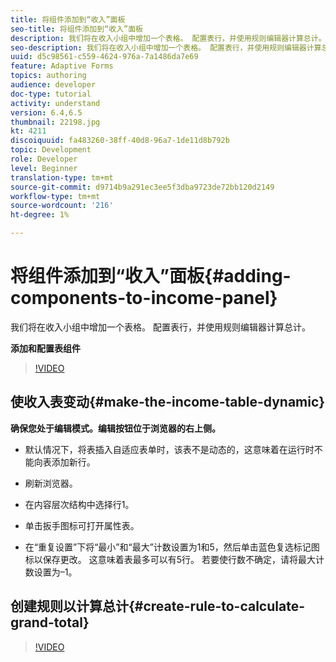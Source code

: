 ```yaml
---
title: 将组件添加到“收入”面板
seo-title: 将组件添加到“收入”面板
description: 我们将在收入小组中增加一个表格。 配置表行，并使用规则编辑器计算总计。
seo-description: 我们将在收入小组中增加一个表格。 配置表行，并使用规则编辑器计算总计。
uuid: d5c98561-c559-4624-976a-7a1486da7e69
feature: Adaptive Forms
topics: authoring
audience: developer
doc-type: tutorial
activity: understand
version: 6.4,6.5
thumbnail: 22198.jpg
kt: 4211
discoiquuid: fa483260-38ff-40d8-96a7-1de11d8b792b
topic: Development
role: Developer
level: Beginner
translation-type: tm+mt
source-git-commit: d9714b9a291ec3ee5f3dba9723de72bb120d2149
workflow-type: tm+mt
source-wordcount: '216'
ht-degree: 1%

---
```



# 将组件添加到“收入”面板{#adding-components-to-income-panel}

我们将在收入小组中增加一个表格。 配置表行，并使用规则编辑器计算总计。

**添加和配置表组件**

>[!VIDEO](https://video.tv.adobe.com/v/22198?quality=9&learn=on)



## 使收入表变动{#make-the-income-table-dynamic}

**确保您处于编辑模式。编辑按钮位于浏览器的右上侧。**

* 默认情况下，将表插入自适应表单时，该表不是动态的，这意味着在运行时不能向表添加新行。

* 刷新浏览器。

* 在内容层次结构中选择行1。

* 单击扳手图标可打开属性表。

* 在“重复设置”下将“最小”和“最大”计数设置为1和5，然后单击蓝色复选标记图标以保存更改。 这意味着表最多可以有5行。 若要使行数不确定，请将最大计数设置为–1。

## 创建规则以计算总计{#create-rule-to-calculate-grand-total}


>[!VIDEO](https://video.tv.adobe.com/v/22197?quality=9&learn=on)



